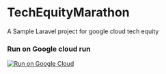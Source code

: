 # TechEquityMarathon
A Sample Laravel project  for google cloud tech equity
### Run on Google cloud run

[![Run on Google Cloud](https://storage.googleapis.com/cloudrun/button.svg)](https://console.cloud.google.com/cloudshell/editor?shellonly=true&cloudshell_image=gcr.io/cloudrun/button&cloudshell_git_repo=https://github.com/nexinch/TechEquityMarathon.git)
